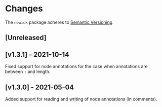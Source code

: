# Changes

The `newick` package adheres to [Semantic Versioning](http://semver.org/spec/v2.0.0.html).

## [Unreleased]

## [v1.3.1] - 2021-10-14

Fixed support for node annotations for the case when annotations are between `:` and length.


## [v1.3.0] - 2021-05-04

Added support for reading and writing of node annotations (in comments).

